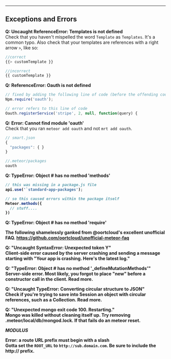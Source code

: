 ------------------------------------------------------------------
## Exceptions and Errors

**Q:  Uncaught ReferenceError: Templates is not defined**  
Check that you haven't mispelled the word ``Template`` as ``Templates``.  It's a common typo.  Also check that your templates are references with a right arrow ``>``, like so:

````js
//correct
{{> customTemplate }}

//incorrect
{{ customTemplate }}
````

**Q: ReferenceError: Oauth is not defined**     

````js
// fixed by adding the following line of code (before the offending code)
Npm.require('oauth');

// error refers to this line of code
Oauth.registerService('stripe', 2, null, function(query) {
````


**Q:  Error: Cannot find module 'oauth'**  
Check that you ran ``meteor add oauth`` and not ``mrt add oauth``.  

````js
// smart.json
{
  "packages": { }
}

//.meteor/packages
oauth
````


**Q:   TypeError: Object #<Object> has no method 'methods'**  

````js
// this was missing in a package.js file
api.use('`standard-app-packages');

// so this caused errors within the package itself
Meteor.methods({
  // stuff....
})

````

**Q:   TypeError: Object # has no method 'require'**  


The following shamelessly ganked from @oortcloud's excellent unofficial FAQ.
https://github.com/oortcloud/unofficial-meteor-faq

**Q:   "Uncaught SyntaxError: Unexpected token Y"**  
Client-side error caused by the server crashing and sending a message starting with "Your app is crashing. Here's the latest log."  

**Q:   "TypeError: Object # has no method '_defineMutationMethods'"**  
Server-side error. Most likely, you forgot to place "new" before a constructor call in the client. Read more.  

**Q:   "Uncaught TypeError: Converting circular structure to JSON"**  
Check if you're trying to save into Session an object with circular references, such as a Collection. Read more.  

**Q:   "Unexpected mongo exit code 100. Restarting."**  
Mongo was killed without cleaning itself up. Try removing .meteor/local/db/mongod.lock. If that fails do an meteor reset.  



***MODULUS***  


**Error: a route URL prefix must begin with a slash**  
Gotta set the ``ROOT_URL`` to ``http://sub.domain.com``.  Be sure to include the http:// prefix.
